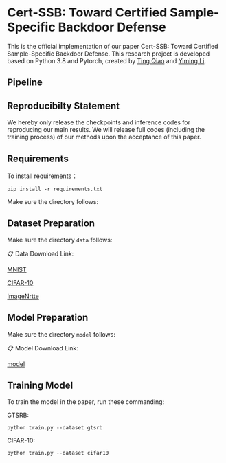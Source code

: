 # Cert-SSB: Toward Certified  Sample-Specific  Backdoor Defense

This is the official implementation of our paper Cert-SSB: Toward Certified  Sample-Specific  Backdoor Defense. This research project is developed based on Python 3.8 and Pytorch, created by [Ting Qiao](https://github.com/NcepuQiaoTing) and [Yiming Li](https://liyiming.tech/).

Pipeline
-

Reproducibilty Statement
-
We hereby only release the checkpoints and inference codes for reproducing our main results. We will release full codes (including the training process) of our methods upon the acceptance of this paper.

Requirements
-
To install requirements：

```
pip install -r requirements.txt
```

Make sure the directory follows:


Dataset Preparation
-
Make sure the directory `data` follows:

📋 Data Download Link:

[MNIST]()

[CIFAR-10](https://www.cs.toronto.edu/~kriz/cifar.html)

[ImageNrtte]()


Model Preparation
-
Make sure the directory `model` follows:

📋 Model Download Link:

[model]()

Training  Model
-
To train the  model in the paper, run these commanding:

GTSRB:

```
python train.py --dataset gtsrb
```

CIFAR-10:

```
python train.py --dataset cifar10
```






